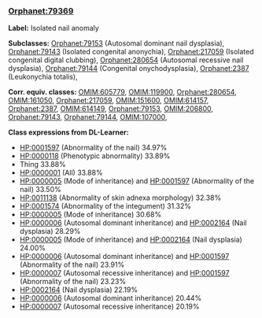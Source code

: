 
### [Orphanet:79369](http://www.orpha.net/ORDO/Orphanet_79369)
**Label:** Isolated nail anomaly

**Subclasses:** [Orphanet:79153](http://www.orpha.net/ORDO/Orphanet_79153) (Autosomal dominant nail dysplasia), [Orphanet:79143](http://www.orpha.net/ORDO/Orphanet_79143) (Isolated congenital anonychia), [Orphanet:217059](http://www.orpha.net/ORDO/Orphanet_217059) (Isolated congenital digital clubbing), [Orphanet:280654](http://www.orpha.net/ORDO/Orphanet_280654) (Autosomal recessive nail dysplasia), [Orphanet:79144](http://www.orpha.net/ORDO/Orphanet_79144) (Congenital onychodysplasia), [Orphanet:2387](http://www.orpha.net/ORDO/Orphanet_2387) (Leukonychia totalis), 

**Corr. equiv. classes:** [OMIM:605779](http://purl.obolibrary.org/obo/OMIM_605779), [OMIM:119900](http://purl.obolibrary.org/obo/OMIM_119900), [Orphanet:280654](http://www.orpha.net/ORDO/Orphanet_280654), [OMIM:161050](http://purl.obolibrary.org/obo/OMIM_161050), [Orphanet:217059](http://www.orpha.net/ORDO/Orphanet_217059), [OMIM:151600](http://purl.obolibrary.org/obo/OMIM_151600), [OMIM:614157](http://purl.obolibrary.org/obo/OMIM_614157), [Orphanet:2387](http://www.orpha.net/ORDO/Orphanet_2387), [OMIM:614149](http://purl.obolibrary.org/obo/OMIM_614149), [Orphanet:79153](http://www.orpha.net/ORDO/Orphanet_79153), [OMIM:206800](http://purl.obolibrary.org/obo/OMIM_206800), [Orphanet:79143](http://www.orpha.net/ORDO/Orphanet_79143), [Orphanet:79144](http://www.orpha.net/ORDO/Orphanet_79144), [OMIM:107000](http://purl.obolibrary.org/obo/OMIM_107000), 

**Class expressions from DL-Learner:**

- [HP:0001597](http://purl.obolibrary.org/obo/HP_0001597) (Abnormality of the nail) 34.97%
- [HP:0000118](http://purl.obolibrary.org/obo/HP_0000118) (Phenotypic abnormality) 33.89%
- Thing 33.88%
- [HP:0000001](http://purl.obolibrary.org/obo/HP_0000001) (All) 33.88%
- [HP:0000005](http://purl.obolibrary.org/obo/HP_0000005) (Mode of inheritance) and [HP:0001597](http://purl.obolibrary.org/obo/HP_0001597) (Abnormality of the nail) 33.50%
- [HP:0011138](http://purl.obolibrary.org/obo/HP_0011138) (Abnormality of skin adnexa morphology) 32.38%
- [HP:0001574](http://purl.obolibrary.org/obo/HP_0001574) (Abnormality of the integument) 31.32%
- [HP:0000005](http://purl.obolibrary.org/obo/HP_0000005) (Mode of inheritance) 30.68%
- [HP:0000006](http://purl.obolibrary.org/obo/HP_0000006) (Autosomal dominant inheritance) and [HP:0002164](http://purl.obolibrary.org/obo/HP_0002164) (Nail dysplasia) 28.29%
- [HP:0000005](http://purl.obolibrary.org/obo/HP_0000005) (Mode of inheritance) and [HP:0002164](http://purl.obolibrary.org/obo/HP_0002164) (Nail dysplasia) 24.00%
- [HP:0000006](http://purl.obolibrary.org/obo/HP_0000006) (Autosomal dominant inheritance) and [HP:0001597](http://purl.obolibrary.org/obo/HP_0001597) (Abnormality of the nail) 23.91%
- [HP:0000007](http://purl.obolibrary.org/obo/HP_0000007) (Autosomal recessive inheritance) and [HP:0001597](http://purl.obolibrary.org/obo/HP_0001597) (Abnormality of the nail) 23.23%
- [HP:0002164](http://purl.obolibrary.org/obo/HP_0002164) (Nail dysplasia) 22.19%
- [HP:0000006](http://purl.obolibrary.org/obo/HP_0000006) (Autosomal dominant inheritance) 20.44%
- [HP:0000007](http://purl.obolibrary.org/obo/HP_0000007) (Autosomal recessive inheritance) 20.19%


